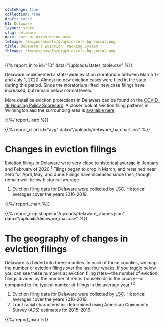 ```yaml
---
statePage: true
collection: true
draft: false
h1: Delaware
layout: state
slug: delaware
date: 2022-02-01T05:00:00.000Z
twImage: /images/assets/graphics/ets-bg-social.png
title: Delaware | Eviction Tracking System
fbImage: /images/assets/graphics/ets-bg-social.png
---
```


{{% report_intro id="10" data="/uploads/states_table.csv" %}}





Delaware implemented a state-wide eviction moratorium between March 17 and July 1, 2020. Almost no new eviction cases were filed in the state during this period. Since the moratorium lifted, new case filings have increased, but remain below normal levels.

More detail on eviction protections in Delaware can be found on the [COVID-19 Housing Policy Scorecard](https://evictionlab.org/covid-policy-scorecard/de/). A closer look at eviction filing patterns in Wilmington and the surrounding area is [available here](https://evictionlab.org/eviction-tracking/wilmington-de/).





{{%/ report_intro %}}



{{% report_chart id="avg" data="/uploads/delaware_barchart.csv" %}}







# Changes in eviction filings

Eviction filings in Delaware were very close to historical average in January and February of 2020.<sup>1</sup> Filings began to drop in March, and remained near zero for April, May, and June. Filings have increased since then, though remain well below historical average.

1. Eviction filing data for Delaware were collected by [LSC](https://www.lsc.gov/). Historical averages cover the years 2016-2019.







{{%/ report_chart %}}



{{% report_map shapes="/uploads/delaware_shapes.json" data="/uploads/delaware_map.csv" %}}

# The geography of changes in eviction filings

Delaware is divided into three counties. In each of those counties, we map the number of eviction filings over the last four weeks. If you toggle below you can see these numbers as eviction filing rates—the number of eviction filings divided by the number of renter households in the county—or compared to the typical number of filings in the average year.<sup>1</sup> <sup>2</sup>

1. Eviction filing data for Delaware were collected by [LSC](https://www.lsc.gov/). Historical averages cover the years 2016-2019.
2. Tract racial characteristics determined using American Community Survey (ACS) estimates for 2015–2019.

{{%/ report_map %}}